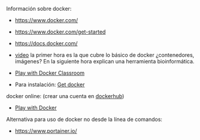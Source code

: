 Información sobre docker:

* https://www.docker.com/

* https://www.docker.com/get-started

* https://docs.docker.com/

* [video](https://www.youtube.com/watch?v=shMr_Bd01Ko) la primer hora es la que cubre lo básico de docker ¿contenedores, imágenes? En la siguiente hora explican una herramienta bioinformática.

* [Play with Docker Classroom](https://training.play-with-docker.com/)

* Para instalación: [Get docker](https://docs.docker.com/install/) 


docker online: (crear una cuenta en [dockerhub](https://hub.docker.com/))

* [Play with Docker](https://labs.play-with-docker.com/)

Alternativa para uso de docker no desde la línea de comandos:

* https://www.portainer.io/

